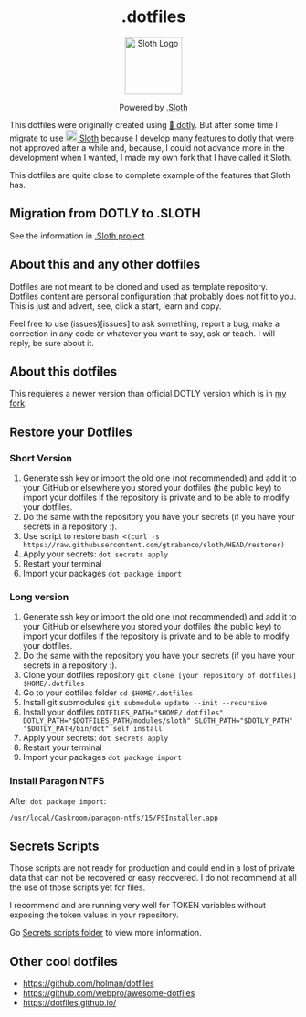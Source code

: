 <div align="center">
  <h1>.dotfiles</h1>
  <a href="https://github.com/gtrabanco/sloth" alt="Sloth Github"><img src="https://raw.githubusercontent.com/gtrabanco/sloth/master/sloth.svg" alt="Sloth Logo" width="100px" height="100px"></a>
  <p>Powered by <a href="https://github.com/gtrabanco/sloth" alt="Sloth Github">.Sloth</a></p>
</div>

This dotfiles were originally created using <a href="https://github.com/codelytv/dotly" alt="Dotly repository">🌚 dotly</a>. But after some time I migrate to use <a href="https://github.com/gtrabanco/sloth" alt="Sloth Github"><img src="https://raw.githubusercontent.com/gtrabanco/sloth/master/sloth.svg" alt="Sloth Logo" width="20px" height="20px" style="fill: green"> Sloth</a> because I develop many features to dotly that were not approved after a while and, because, I could not advance more in the development when I wanted, I made my own fork that I have called it Sloth.

This dotfiles are quite close to complete example of the features that Sloth has.

## Migration from DOTLY to .SLOTH

See the information in [.Sloth project](https://github.com/gtrabanco/sloth)

## About this and any other dotfiles

Dotfiles are not meant to be cloned and used as template repository. Dotfiles content are personal configuration that probably does not fit to you. This is just and advert, see, click a start, learn and copy.

Feel free to use (issues)[issues] to ask something, report a bug, make a correction in any code or whatever you want to say, ask or teach. I will reply, be sure about it.

## About this dotfiles

This requieres a newer version than official DOTLY version which is in [my fork](https://github.com/gtrabanco/dotly).

## Restore your Dotfiles

### Short Version

1. Generate ssh key or import the old one (not recommended) and add it to your GitHub or elsewhere you stored your dotfiles (the public key) to import your dotfiles if the repository is private and to be able to modify your dotfiles.
2. Do the same with the repository you have your secrets (if you have your secrets in a repository :).
3. Use script to restore `bash <(curl -s https://raw.githubusercontent.com/gtrabanco/sloth/HEAD/restorer)`
4. Apply your secrets: `dot secrets apply` 
5. Restart your terminal
6. Import your packages `dot package import`

### Long version

1. Generate ssh key or import the old one (not recommended) and add it to your GitHub or elsewhere you stored your dotfiles (the public key) to import your dotfiles if the repository is private and to be able to modify your dotfiles.
2. Do the same with the repository you have your secrets (if you have your secrets in a repository :).
3. Clone your dotfiles repository `git clone [your repository of dotfiles] $HOME/.dotfiles`
4. Go to your dotfiles folder `cd $HOME/.dotfiles`
5. Install git submodules `git submodule update --init --recursive`
6. Install your dotfiles `DOTFILES_PATH="$HOME/.dotfiles" DOTLY_PATH="$DOTFILES_PATH/modules/sloth" SLOTH_PATH="$DOTLY_PATH" "$DOTLY_PATH/bin/dot" self install`
7. Apply your secrets: `dot secrets apply` 
8. Restart your terminal
9. Import your packages `dot package import`

### Install Paragon NTFS

After `dot package import`:

```bash
/usr/local/Caskroom/paragon-ntfs/15/FSInstaller.app
```

## Secrets Scripts

Those scripts are not ready for production and could end in a lost of private data that can not be recovered or easy recovered. I do not recommend at all the use of those scripts yet for files.

I recommend and are running very well for TOKEN variables without exposing the token values in your repository.

Go [Secrets scripts folder](https://github.com/gtrabanco/dotfiles/tree/master/scripts/secrets) to view more information.


## Other cool dotfiles
* https://github.com/holman/dotfiles
* https://github.com/webpro/awesome-dotfiles
* https://dotfiles.github.io/
